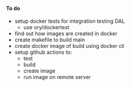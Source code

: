 #### To do

* setup docker tests for integration testing DAL
    * use ory/dockertest
* find out how images are created in docker
* create makefile to build main
* create docker image of build using docker cli
* setup github actions to:
    * test
    * build
    * create image
    * run image on remote server
